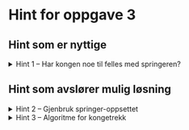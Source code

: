 # Hint for oppgave 3

## Hint som er nyttige

<details>
<summary>Hint 1 – Har kongen noe til felles med springeren?</summary>

Kongen har egentlig mye til felles med springeren, rent algoritmisk, fordi den også kan flytte til bestemte felter
rundt seg gitt at disse ikke er utenfor brettet eller er opptatte av brikker med samme farge. Kan du gjenbruke koden
fra oppgave 3?

</details>

## Hint som avslører mulig løsning

<details>
<summary>Hint 2 – Gjenbruk springer-oppsettet</summary>

Du kan bruke akkurat samme tilnærming som for springeren, bare med et annet uttrykk for å finne de aktuelle feltene
rundt kongen:

```rust
let (x, y) = self.position.as_i8().unwrap();
let moves: HashSet<(i8, i8)> = HashSet::from_iter([
    // Fyll inn de aktuelle posisjonene rundt kongen her
]);
moves.as_board_positions().difference(team).cloned().collect()
```

</details>

<details>
<summary>Hint 3 – Algoritme for kongetrekk</summary>

Her har vi fylt inn uttrykket for å velge felter rundt kongen, som vi deretter filtrerer avhengig av om de er på brettet
og om de ikke er opptatte av brikker av samme farge, som i hint 2:

```rust
let (x, y) = self.position.as_i8().unwrap();
let moves: HashSet<(i8, i8)> = HashSet::from_iter([
    (x - 1, y + 1), (x, y + 1), (x + 1, y + 1),
    (x - 1, y    ),             (x + 1, y    ),
    (x - 1, y - 1), (x, y - 1), (x + 1, y - 1),
]);
moves.as_board_positions().difference(team).cloned().collect()
```

PS! Kan du se hvorfor vi har plassert tuplene i dette mønsteret?

</details>